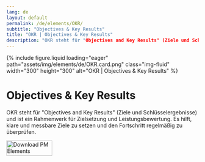 ```yaml
---
lang: de
layout: default
permalink: /de/elements/OKR/
subtitle: "Objectives & Key Results"
title: "OKR | Objectives & Key Results"
description: "OKR steht für "Objectives and Key Results" (Ziele und Schlüsselergebnisse) und ist ein Rahmenwerk für Zielsetzung und Leistungsbewertung. Es hilft, klare und messbare Ziele zu setzen und den Fortschritt regelmäßig zu überprüfen."
---
```


{% include figure.liquid loading="eager" path="assets/img/elements/de/OKR.card.png" class="img-fluid" width="300" height="300" alt="OKR | Objectives & Key Results" %}

# Objectives & Key Results

OKR steht für "Objectives and Key Results" (Ziele und Schlüsselergebnisse) und ist ein Rahmenwerk für Zielsetzung und Leistungsbewertung. Es hilft, klare und messbare Ziele zu setzen und den Fortschritt regelmäßig zu überprüfen.

<a href="https://apps.apple.com/app/apple-store/id6738084498?pt=127441684&ct=website&mt=8">
  <img src="{{ "assets/img/en/appstore.png" | relative_url }}" width="120" height="40" alt="Download PM Elements">
</a>
